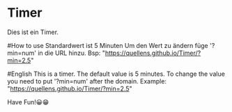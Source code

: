# Timer
Dies ist ein Timer. 

#How to use
Standardwert ist 5 Minuten
Um den Wert zu ändern füge '?min=num' in die URL hinzu. 
Bsp: "https://quellens.github.io/Timer/?min=2.5"

#English
This is a timer. The default value is 5 minutes.
To change the value you need to put '?min=num' after the domain.
Example: "https://quellens.github.io/Timer/?min=2.5"

Have Fun!😀😁
